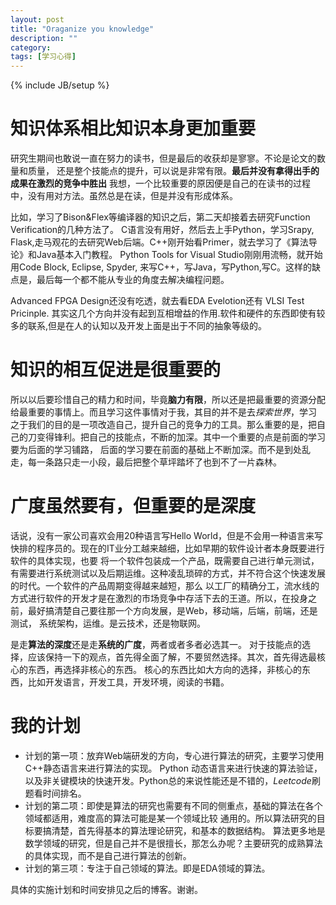 ```yaml
---
layout: post
title: "Oraganize you knowledge"
description: ""
category: 
tags: [学习心得]
---
```

{% include JB/setup %}

# 知识体系相比知识本身更加重要  
研究生期间也敢说一直在努力的读书，但是最后的收获却是寥寥。不论是论文的数量和质量，
还是整个技能点的提升，可以说是非常有限。**最后并没有拿得出手的成果在激烈的竞争中胜出**
我想，一个比较重要的原因便是自己的在读书的过程中，没有用对方法。虽然总是在读，但是并没有形成体系。  

比如，学习了Bison&Flex等编译器的知识之后，第二天却接着去研究Function Verification的几种方法了。
C语言没有用好，然后去上手Python，学习Srapy, Flask,走马观花的去研究Web后端。C++刚开始看Primer，就去学习了《算法导论》和Java基本入门教程。
Python Tools for Visual Studio刚刚用流畅，就开始用Code Block, Eclipse, Spyder,
来写C++，写Java，写Python,写C。这样的缺点是，最后每一个都不能从专业的角度去解决编程问题。 

Advanced FPGA Design还没有吃透，就去看EDA Evelotion还有 VLSI Test Pricinple.
其实这几个方向并没有起到互相增益的作用.软件和硬件的东西即使有较多的联系,但是在人的认知以及开发上面是出于不同的抽象等级的。

# 知识的相互促进是很重要的
所以以后要珍惜自己的精力和时间，毕竟**脑力有限**，所以还是把最重要的资源分配给最重要的事情上。而且学习这件事情对于我，其目的并不是去*探索世界*，学习
之于我们的目的是一项改造自己，提升自己的竞争力的工具。那么重要的是，把自己的刀变得锋利。把自己的技能点，不断的加深。其中一个重要的点是前面的学习要为后面的学习铺路，
后面的学习要在前面的基础上不断加深。而不是到处乱走，每一条路只走一小段，最后把整个草坪踏坏了也到不了一片森林。

# 广度虽然要有，但重要的是深度
话说，没有一家公司喜欢会用20种语言写Hello World，但是不会用一种语言来写快排的程序员的。现在的IT业分工越来越细，比如早期的软件设计者本身既要进行软件的具体实现，也要
将一个软件包装成一个产品，既需要自己进行单元测试，有需要进行系统测试以及后期运维。这种凌乱琐碎的方式，并不符合这个快速发展的时代。一个软件的产品周期变得越来越短，那么
以工厂的精确分工，流水线的方式进行软件的开发才是在激烈的市场竞争中存活下去的王道。所以，在投身之前，最好搞清楚自己要往那一个方向发展，是Web，移动端，后端，前端，还是测试，
系统架构，运维。是云技术，还是物联网。  

是走**算法的深度**还是走**系统的广度**，两者或者多者必选其一。
对于技能点的选择，应该保持一下的观点，首先得全面了解，不要贸然选择。其次，首先得选最核心的东西，再选择非核心的东西。
核心的东西比如大方向的选择，非核心的东西，比如开发语言，开发工具，开发环境，阅读的书籍。

# 我的计划
* 计划的第一项：放弃Web端研发的方向，专心进行算法的研究，主要学习使用C++静态语言来进行算法的实现。
Python 动态语言来进行快速的算法验证，以及非关键模块的快速开发。Python总的来说性能还是不错的，*Leetcode*刷题看时间排名。  
* 计划的第二项：即使是算法的研究也需要有不同的侧重点，基础的算法在各个领域都适用，难度高的算法可能是某一个领域比较
通用的。所以算法研究的目标要搞清楚，首先得基本的算法理论研究，和基本的数据结构。
算法更多地是数学领域的研究，但是自己并不是很擅长，那怎么办呢？主要研究的成熟算法的具体实现，而不是自己进行算法的创新。
* 计划的第三项：专注于自己领域的算法。即是EDA领域的算法。

具体的实施计划和时间安排见之后的博客。谢谢。